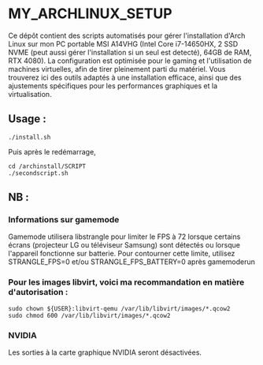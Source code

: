 # MY_ARCHLINUX_SETUP

Ce dépôt contient des scripts automatisés pour gérer l'installation d'Arch Linux sur mon PC portable MSI A14VHG (Intel Core i7-14650HX, 2 SSD NVME (peut aussi gérer l'installation si un seul est detecté), 64GB de RAM, RTX 4080). La configuration est optimisée pour le gaming et l'utilisation de machines virtuelles, afin de tirer pleinement parti du matériel. Vous trouverez ici des outils adaptés à une installation efficace, ainsi que des ajustements spécifiques pour les performances graphiques et la virtualisation.

## Usage :
```
./install.sh
```
Puis après le redémarrage, 
```
cd /archinstall/SCRIPT
./secondscript.sh
```

## NB :
### Informations sur gamemode
Gamemode utilisera libstrangle pour limiter le FPS à 72 lorsque certains écrans (projecteur LG ou téléviseur Samsung) sont détectés ou lorsque l'appareil fonctionne sur batterie. Pour contourner cette limite, utilisez STRANGLE_FPS=0 et/ou STRANGLE_FPS_BATTERY=0 après gamemoderun

### Pour les images libvirt, voici ma recommandation en matière d'autorisation : 
```
sudo chown ${USER}:libvirt-qemu /var/lib/libvirt/images/*.qcow2
sudo chmod 600 /var/lib/libvirt/images/*.qcow2
```

### NVIDIA

Les sorties à la carte graphique NVIDIA seront désactivées.
